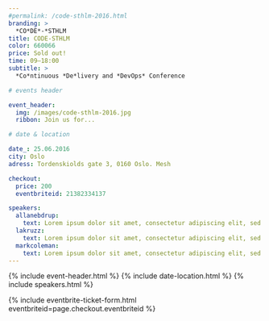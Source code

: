 ```yaml
---
#permalink: /code-sthlm-2016.html
branding: >
  *CO*DE*-*STHLM
title: CODE-STHLM
color: 660066
price: Sold out!
time: 09—18:00
subtitle: >
  *Co*ntinuous *De*livery and *DevOps* Conference

# events header

event_header:
  img: /images/code-sthlm-2016.jpg
  ribbon: Join us for...

# date & location

date_: 25.06.2016
city: Oslo
adress: Tordenskiolds gate 3, 0160 Oslo. Mesh

checkout:
  price: 200
  eventbriteid: 21382334137

speakers:
  allanebdrup:
    text: Lorem ipsum dolor sit amet, consectetur adipiscing elit, sed do eiusmod tempor incididunt ut labore et dolore magna aliqua. Ut enim ad minim veniam, quis nostrud exercitation ullamco laboris nisi ut aliquip 
  lakruzz:
    text: Lorem ipsum dolor sit amet, consectetur adipiscing elit, sed do eiusmod tempor incididunt ut labore et dolore magna aliqua. Ut enim ad minim veniam, quis nostrud exercitation ullamco laboris nisi ut aliquip 
  markcoleman:
    text: Lorem ipsum dolor sit amet, consectetur adipiscing elit, sed do eiusmod tempor incididunt ut labore et dolore magna aliqua. Ut enim ad minim veniam, quis nostrud exercitation ullamco laboris nisi ut aliquip 
---
```


{% include event-header.html %}
{% include date-location.html %}
{% include speakers.html %}

{% include eventbrite-ticket-form.html eventbriteid=page.checkout.eventbriteid %}
